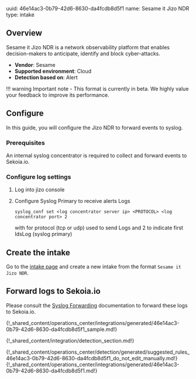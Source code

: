 uuid: 46e14ac3-0b79-42d6-8630-da4fcdb8d5f1
name: Sesame it Jizo NDR
type: intake

## Overview
Sesame it Jizo NDR is a network observability platform that enables decision-makers to anticipate, identify and block cyber-attacks.

- **Vendor**: Sesame
- **Supported environment**: Cloud
- **Detection based on**: Alert

!!! warning
    Important note - This format is currently in beta. We highly value your feedback to improve its performance.


## Configure

In this guide, you will configure the Jizo NDR to forward events to syslog.

### Prerequisites

An internal syslog concentrator is required to collect and forward events to Sekoia.io.

### Configure log settings

1. Log into jizo console
2. Configure Syslog Primary to receive alerts Logs

   ```shell
   syslog_conf set <log concentrator server ip> <PROTOCOL> <log concentrator port> 2
   ```

   with <Protocol> for protocol (tcp or udp) used to send Logs and 2 to indicate first IdsLog (syslog primary)


## Create the intake

Go to the [intake page](https://app.sekoia.io/operations/intakes) and create a new intake from the format `Sesame it Jizo NDR`.


## Forward logs to Sekoia.io

Please consult the [Syslog Forwarding](/integration/ingestion_methods/syslog/sekoiaio_forwarder.md) documentation to forward these logs to Sekoia.io.

{!_shared_content/operations_center/integrations/generated/46e14ac3-0b79-42d6-8630-da4fcdb8d5f1_sample.md!}


{!_shared_content/integration/detection_section.md!}

{!_shared_content/operations_center/detection/generated/suggested_rules_46e14ac3-0b79-42d6-8630-da4fcdb8d5f1_do_not_edit_manually.md!}
{!_shared_content/operations_center/integrations/generated/46e14ac3-0b79-42d6-8630-da4fcdb8d5f1.md!}
